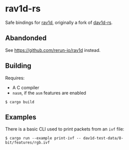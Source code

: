 # rav1d-rs

Safe bindings for [rav1d](https://github.com/memorysafety/rav1d), originally a fork of [dav1d-rs](https://github.com/rust-av/dav1d-rs).

## Abandonded
See <https://github.com/rerun-io/rav1d> instead.

## Building

Requires:
- A C compiler
- `nasm`, if the `asm` features are enabled

```
$ cargo build
```

## Examples

There is a basic CLI used to print packets from an `ivf` file:

```
$ cargo run --example print-ivf -- dav1d-test-data/8-bit/features/rgb.ivf
```

